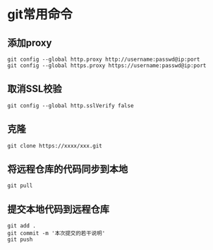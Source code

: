 # git常用命令

## 添加proxy
```shell
git config --global http.proxy http://username:passwd@ip:port
git config --global https.proxy https://username:passwd@ip:port
```

## 取消SSL校验
```shell
git config --global http.sslVerify false
```

## 克隆
```shell
git clone https://xxxx/xxx.git
```

## 将远程仓库的代码同步到本地
```shell
git pull
```

## 提交本地代码到远程仓库
```shell
git add .
git commit -m '本次提交的若干说明'
git push
```
